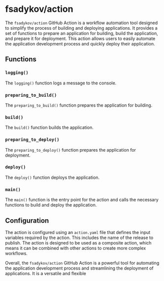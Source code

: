 # fsadykov/action

The `fsadykov/action` GitHub Action is a workflow automation tool designed to simplify the process of building and deploying applications. It provides a set of functions to prepare an application for building, build the application, and prepare it for deployment. This action allows users to easily automate the application development process and quickly deploy their application.

## Functions

### `logging()`

The `logging()` function logs a message to the console.

### `preparing_to_build()`

The `preparing_to_build()` function prepares the application for building.

### `build()`

The `build()` function builds the application.

### `preparing_to_deploy()`

The `preparing_to_deploy()` function prepares the application for deployment.

### `deploy()`

The `deploy()` function deploys the application.

### `main()`

The `main()` function is the entry point for the action and calls the necessary functions to build and deploy the application.

## Configuration

The action is configured using an `action.yaml` file that defines the input variables required by the action. This includes the name of the release to publish. The action is designed to be used as a composite action, which means it can be combined with other actions to create more complex workflows.

Overall, the `fsadykov/action` GitHub Action is a powerful tool for automating the application development process and streamlining the deployment of applications. It is a versatile and flexible
